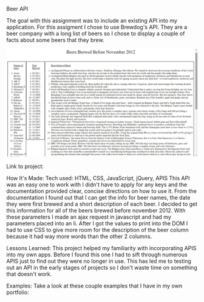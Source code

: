 Beer API

The goal with this assignment was to include an existing API into my application. For this assigment I chose to use Brewdog's API. They are a beer company with a long list of beers so I chose to display a couple of facts about some beers that they brew.

![pic](pic.jpg)

Link to project:

How It's Made:
Tech used: HTML, CSS, JavaScript, jQuery, APIS
This API was an easy one to work with I didn't have to apply for any keys and the documentation provided clear, concise directions on how to use it. From the documentation I found out that I can get the info for beer names, the date they were first brewed and a short description of each beer. I decided to get this information for all of the beers brewed before november 2012. With these parameters I made an ajax request in javascript and had my parameters placed into an li. After I got the values to print into the DOM I had to use CSS to give more room for the description of the beer column because it had way more words than the other 2 columns.

Lessons Learned:
This project helped my familiarity with incorporating APIS into my own apps. Before I found this one I had to sift through numerous APIS just to find out they were no longer in use. This has led me to testing out an API in the early stages of projects so I don't waste time on something that doesn't work.

Examples:
Take a look at these couple examples that I have in my own portfolio:
